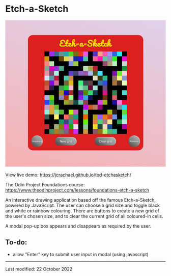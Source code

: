 # Etch-a-Sketch

![](demo.png)

View live demo: https://jcrachael.github.io/tod-etchasketch/

The Odin Project Foundations course: https://www.theodinproject.com/lessons/foundations-etch-a-sketch

An interactive drawing application based off the famous Etch-a-Sketch, powered by JavaScript. The user can choose a grid size and toggle black and white or rainbow colouring. There are buttons to create a new grid of the user's chosen size, and to clear the current grid of all coloured-in cells.

A modal pop-up box appears and disappears as required by the user.

## To-do:
- allow "Enter" key to submit user input in modal (using javascript)

----------------------------------------------------------------

Last modified: 22 October 2022



